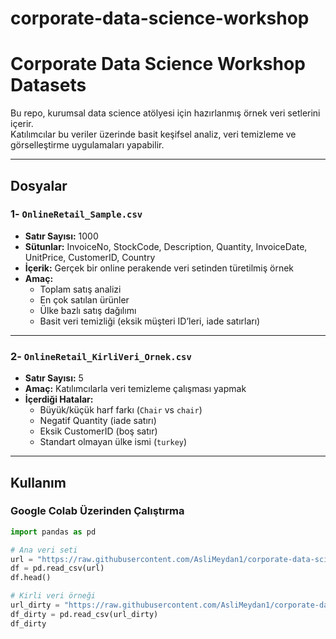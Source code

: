 # corporate-data-science-workshop

# Corporate Data Science Workshop Datasets

Bu repo, kurumsal data science atölyesi için hazırlanmış örnek veri setlerini içerir.  
Katılımcılar bu veriler üzerinde basit keşifsel analiz, veri temizleme ve görselleştirme uygulamaları yapabilir.

---

## Dosyalar

### 1️- `OnlineRetail_Sample.csv`
- **Satır Sayısı:** 1000  
- **Sütunlar:** InvoiceNo, StockCode, Description, Quantity, InvoiceDate, UnitPrice, CustomerID, Country  
- **İçerik:** Gerçek bir online perakende veri setinden türetilmiş örnek
- **Amaç:** 
  - Toplam satış analizi
  - En çok satılan ürünler
  - Ülke bazlı satış dağılımı
  - Basit veri temizliği (eksik müşteri ID’leri, iade satırları)

---

### 2️- `OnlineRetail_KirliVeri_Ornek.csv`
- **Satır Sayısı:** 5  
- **Amaç:** Katılımcılarla veri temizleme çalışması yapmak  
- **İçerdiği Hatalar:**
  - Büyük/küçük harf farkı (`Chair` vs `chair`)
  - Negatif Quantity (iade satırı)
  - Eksik CustomerID (boş satır)
  - Standart olmayan ülke ismi (`turkey`)

---

## Kullanım
### Google Colab Üzerinden Çalıştırma

```python
import pandas as pd

# Ana veri seti
url = "https://raw.githubusercontent.com/AsliMeydan1/corporate-data-science-workshop/refs/heads/main/OnlineRetail_Sample.csv"
df = pd.read_csv(url)
df.head()

# Kirli veri örneği
url_dirty = "https://raw.githubusercontent.com/AsliMeydan1/corporate-data-science-workshop/refs/heads/main/OnlineRetail_KirliVeri_Ornek.csv"
df_dirty = pd.read_csv(url_dirty)
df_dirty
